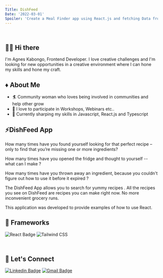 ```yaml
---
Title: DishFeed
Date: '2022-03-01'
Spoiler: 'Create a Meal Finder app using React.js and fetching Data from themealdb.com API'
---
```

 &nbsp;

## 🙋‍♀️ Hi there          
I'm Agnes Kabongo, Frontend Developer. I love creative challenges and I'm looking for new opportunities in a creative environment where I can hone my skills and hone my craft. 
&nbsp;

##  ♦ About Me
- 🏄‍ Community woman who loves being involved in communities and help other grow
- 🌱 I love to participate in Workshops, Webinars etc..
- 👯 Currently sharping my skills in Javascript, React.js and Typescript
&nbsp;

## ⚡DishFeed App 
How many times have you found yourself looking for that perfect recipe – only to find that you’re missing one or more ingredients?

How many times have you opened the fridge and thought to yourself -- what can I make ?

How many times have you thrown away an ingredient, because you couldn't figure out how to use it before it expired ?

The DishFeed App allows you to search for yummy recipes . All the recipes you see on DishFeed are recipes you can make right now. No more inconvenient grocery runs.

This application was developed to provide examples of how to use React.
&nbsp;

## 🚀 Frameworks
![React Badge](https://img.shields.io/badge/React-20232A?style=for-the-badge&logo=react&logoColor=61DAFB)
![Tailwind CSS](https://img.shields.io/badge/Tailwind_CSS-38B2AC?style=for-the-badge&logo=tailwind-css&logoColor=white)

&nbsp;

## 📩 Let's Connect 

[![Linkedin Badge](https://img.shields.io/badge/-agneskabongo-blue?style=flat-square&logo=Linkedin&logoColor=white&link=https://www.linkedin.com/in/agneskabongo/)](https://www.linkedin.com/in/agneskabongo/) [![Gmail Badge](https://img.shields.io/badge/-agkabongo20@gmail.com-c14438?style=flat-square&logo=Gmail&logoColor=white&link=mailto:agkabongo20@gmail.com)](mailto:agkabongo20@gmail.com)
